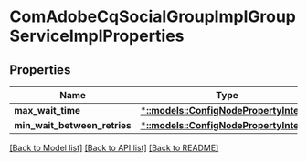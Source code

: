 # ComAdobeCqSocialGroupImplGroupServiceImplProperties

## Properties
Name | Type | Description | Notes
------------ | ------------- | ------------- | -------------
**max_wait_time** | [***::models::ConfigNodePropertyInteger**](configNodePropertyInteger.md) |  | [optional] 
**min_wait_between_retries** | [***::models::ConfigNodePropertyInteger**](configNodePropertyInteger.md) |  | [optional] 

[[Back to Model list]](../README.md#documentation-for-models) [[Back to API list]](../README.md#documentation-for-api-endpoints) [[Back to README]](../README.md)


